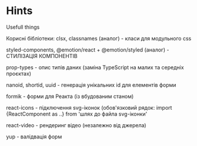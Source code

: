# Hints
Usefull things

Корисні бібліотеки:
clsx, classnames (аналог) - класи для модульного css

styled-components, @emotion/react +  @emotion/styled (аналог) - СТИЛІЗАЦІЯ КОМПОНЕНТІВ

prop-types - опис типів даних (заміна TypeScript на малих та середніх проєктах)

nanoid, shortid, uuid - генерація унікальних id для елементів форми

formik - форми для Реакта (із вбудованим станом)

react-icons - підключення svg-іконок (обов'язковий рядок: import {ReactComponent as ..} from 'шлях до файла svg-іконки'

react-video - рендеринг відео (незалежно від джерела)

yup - валідвація форм
